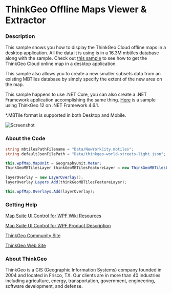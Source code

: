 # ThinkGeo Offline Maps Viewer & Extractor

### Description

This sample shows you how to display the ThinkGeo Cloud offline maps in a desktop application. All the data it is using is in a 16.3M mbtiles database along with the sample. Check out [this sample](https://github.com/ThinkGeo/ThinkGeoCloudVectorMapsSample-ForWpf12) to see how to get the ThinkGeo Cloud online map in a desktop application. 

This sample also allows you to create a new smaller subsets data from an existing MBTiles database by simply specify the extent of the new area on the map.  

This sample happens to use .NET Core, you can also create a .NET Framework application accomplishing the same thing. [Here](https://github.com/ThinkGeo/ThinkGeoGoogleMapsOverlaySample-ForWpf12) is a sample using ThinkGeo 12 on .NET Framework 4.6.1.  

*.MBTile format is supported in both Desktop and Mobile.

![Screenshot](https://github.com/ThinkGeo/ThinkGeoOfflineMapsViewerAndExtractor-ForWpf12/blob/master/Screenshot.gif)

### About the Code
```csharp
string mbtilesPathFilename = "Data/NewYorkCity.mbtiles";
string defaultJsonFilePath = "Data/thinkgeo-world-streets-light.json";

this.wpfMap.MapUnit = GeographyUnit.Meter;
ThinkGeoMBTilesLayer thinkGeoMBTilesFeatureLayer = new ThinkGeoMBTilesLayer(mbtilesPathFilename, new Uri(defaultJsonFilePath, UriKind.Relative));
            
layerOverlay = new LayerOverlay();
layerOverlay.Layers.Add(thinkGeoMBTilesFeatureLayer);

this.wpfMap.Overlays.Add(layerOverlay);
```
### Getting Help

[Map Suite UI Control for WPF Wiki Resources](https://wiki.thinkgeo.com/wiki/thinkgeo_desktop_for_wpf)

[Map Suite UI Control for WPF Product Description](https://thinkgeo.com/gis-ui-desktop#platforms)

[ThinkGeo Community Site](http://community.thinkgeo.com/)

[ThinkGeo Web Site](http://www.thinkgeo.com)

### About ThinkGeo
ThinkGeo is a GIS (Geographic Information Systems) company founded in 2004 and located in Frisco, TX. Our clients are in more than 40 industries including agriculture, energy, transportation, government, engineering, software development, and defense.
